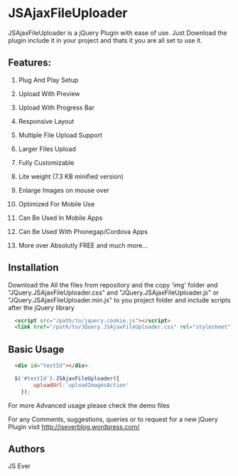 JSAjaxFileUploader
==================

JSAjaxFileUploader is a jQuery Plugin with ease of use. Just Download the  plugin include it in your project and thats it you are all set to use it.

## Features:

1. Plug And Play Setup

2. Upload With Preview

3. Upload With Progress Bar

4. Responsive Layout

2. Multiple File Upload Support

3. Larger Files Upload

4. Fully Customizable

5. Lite weight (7.3 KB minified version)

6. Enlarge Images on mouse over

7. Optimized For Mobile Use

8. Can Be Used In Mobile Apps

9. Can Be Used With Phonegap/Cordova Apps

10. More over Absolutly FREE and much more…


## Installation

Download the All the files from repository and the copy 'img' folder and "JQuery.JSAjaxFileUploader.css" and "JQuery.JSAjaxFileUploader.js" or "JQuery.JSAjaxFileUploader.min.js" to you project folder and include scripts after the jQuery library

```html
  <script src="/path/to/jquery.cookie.js"></script>
  <link href="/path/to/JQuery.JSAjaxFileUploader.css" rel="stylesheet" type="text/css" />
```

## Basic Usage
```html
  <div id="testId"></div>
```
```javascript
  $('#testId').JSAjaxFileUploader({
        uploadUrl:'uploadImagesAction'
    });
```

For more Advanced usage please check the demo files

For any Comments, suggestions, queries or to request for a new jQuery Plugin visit http://jseverblog.wordpress.com/

## Authors
JS Ever
